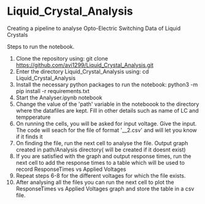 # Liquid_Crystal_Analysis
Creating a pipeline to analyse Opto-Electric Switching Data of Liquid Crystals

Steps to run the notebook.
1. Clone the repository using: git clone https://github.com/avi1299/Liquid_Crystal_Analysis.git
2. Enter the directory Liquid_Crystal_Analysis using: cd Liquid_Crystal_Analysis
3. Install the necessary python packages to run the notebook: python3 -m pip install -r requirements.txt
4. Start the Analyser.ipynb notebook
5. Change the value of the 'path' variable in the noteboook to the directory where the datafiles are kept. Fill in other details such as name of LC and tempperature
6. On running the cells, you will be asked for input voltage. Give the input. The code will seach for the file of format '<temp>_<voltage>_2.csv' and will let you know if it finds it
7. On finding the file, run the next cell to analyse the file. Output graph created in path/Analysis directory( will be created if it doesnt exist)
8. If you are satisfied with the graph and output response times, run the next cell to add the response times to a table which will be used to record ResponseTimes vs Applied Voltages 
9. Repeat steps 6-8 for the different voltages for which the file exists.
10. After analysing all the files you can run the next cell to plot the ResponseTimes vs Applied Voltages graph and store the table in a csv file.
